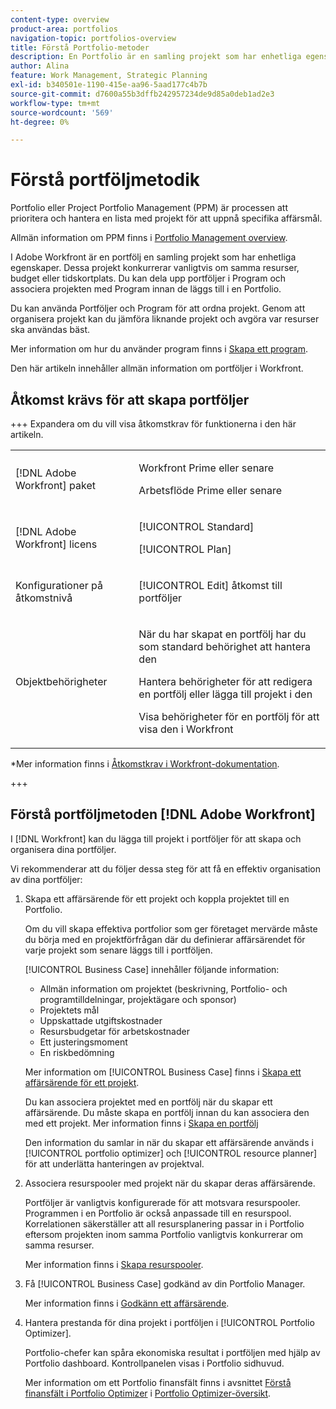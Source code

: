 ```yaml
---
content-type: overview
product-area: portfolios
navigation-topic: portfolios-overview
title: Förstå Portfolio-metoder
description: En Portfolio är en samling projekt som har enhetliga egenskaper. Dessa projekt konkurrerar vanligtvis om samma resurser, budget eller tidskortplats. Du kan dela upp portföljer i Program och associera projekten med Program innan de läggs till i en Portfolio.
author: Alina
feature: Work Management, Strategic Planning
exl-id: b340501e-1190-415e-aa96-5aad177c4b7b
source-git-commit: d7600a55b3dffb242957234de9d85a0deb1ad2e3
workflow-type: tm+mt
source-wordcount: '569'
ht-degree: 0%

---
```


# Förstå portföljmetodik

<!-- Audited: 1/2024 -->

Portfolio eller Project Portfolio Management (PPM) är processen att prioritera och hantera en lista med projekt för att uppnå specifika affärsmål.

Allmän information om PPM finns i [Portfolio Management overview](/help/quicksilver/manage-work/portfolios/portfolios-overview/portfolio-managament-overview.md).

I Adobe Workfront är en portfölj en samling projekt som har enhetliga egenskaper. Dessa projekt konkurrerar vanligtvis om samma resurser, budget eller tidskortplats. Du kan dela upp portföljer i Program och associera projekten med Program innan de läggs till i en Portfolio.

Du kan använda Portföljer och Program för att ordna projekt. Genom att organisera projekt kan du jämföra liknande projekt och avgöra var resurser ska användas bäst.

Mer information om hur du använder program finns i [Skapa ett program](../../../manage-work/portfolios/create-and-manage-programs/create-program.md).

Den här artikeln innehåller allmän information om portföljer i Workfront.

## Åtkomst krävs för att skapa portföljer

<!--leave the table uncollapsed as this article is about access-->

+++ Expandera om du vill visa åtkomstkrav för funktionerna i den här artikeln. 

<table style="table-layout:auto"> 
 <col> 
 <col> 
 <tbody> 
  <tr> 
   <td role="rowheader">[!DNL Adobe Workfront] paket</td> 
   <td> <p>Workfront Prime eller senare</p>
   <p>Arbetsflöde Prime eller senare</p>
   </td> 
  </tr> 
  <tr> 
   <td role="rowheader">[!DNL Adobe Workfront] licens</td> 
   <td> <p>[!UICONTROL Standard]</p>
   <p>[!UICONTROL Plan]</p> </td> 
  </tr> 
  <tr> 
   <td role="rowheader">Konfigurationer på åtkomstnivå</td> 
   <td> <p>[!UICONTROL Edit] åtkomst till portföljer</p>  </td> 
  </tr> 
  <tr> 
   <td role="rowheader">Objektbehörigheter</td> 
   <td> <p>När du har skapat en portfölj har du som standard behörighet att hantera den</p> 
   <p>Hantera behörigheter för att redigera en portfölj eller lägga till projekt i den</p>
   <p>Visa behörigheter för en portfölj för att visa den i Workfront</p>
    </td> 
  </tr> 
 </tbody> 
</table>

*Mer information finns i [Åtkomstkrav i Workfront-dokumentation](/help/quicksilver/administration-and-setup/add-users/access-levels-and-object-permissions/access-level-requirements-in-documentation.md).

+++

<!--Old:

<table style="table-layout:auto"> 
 <col> 
 <col> 
 <tbody> 
  <tr> 
   <td role="rowheader">[!DNL Adobe Workfront] plan*</td> 
   <td> <p>New: Any</p>
   <p>Current:[!UICONTROL Business] or higher</p> </td> 
  </tr> 
  <tr> 
   <td role="rowheader">[!DNL Adobe Workfront] license*</td> 
   <td> <p>New: [!UICONTROL Standard]</p>
   <p>Current:[!UICONTROL Plan] </p> </td> 
  </tr> 
  <tr> 
   <td role="rowheader">Access level configurations</td> 
   <td> <p>[!UICONTROL Edit] access to Portfolios</p>  </td> 
  </tr> 
  <tr> 
   <td role="rowheader">Object permissions</td> 
   <td> <p>After you create a portfolio, you have Manage permissions to it, by default</p> 
   <p>Manage permissions to edit a portfolio or add projects to it</p>
   <p>View permissions to a portfolio to view it in Workfront</p>
    </td> 
  </tr> 
 </tbody> 
</table>-->

## Förstå portföljmetoden [!DNL Adobe Workfront]

I [!DNL Workfront] kan du lägga till projekt i portföljer för att skapa och organisera dina portföljer.

Vi rekommenderar att du följer dessa steg för att få en effektiv organisation av dina portföljer:

1. Skapa ett affärsärende för ett projekt och koppla projektet till en Portfolio.

   Om du vill skapa effektiva portfolior som ger företaget mervärde måste du börja med en projektförfrågan där du definierar affärsärendet för varje projekt som senare läggs till i portföljen.

   [!UICONTROL Business Case] innehåller följande information:

   * Allmän information om projektet (beskrivning, Portfolio- och programtilldelningar, projektägare och sponsor)
   * Projektets mål
   * Uppskattade utgiftskostnader
   * Resursbudgetar för arbetskostnader
   * Ett justeringsmoment
   * En riskbedömning

   Mer information om [!UICONTROL Business Case] finns i [Skapa ett affärsärende för ett projekt](../../../manage-work/projects/define-a-business-case/create-business-case.md).

   Du kan associera projektet med en portfölj när du skapar ett affärsärende. Du måste skapa en portfölj innan du kan associera den med ett projekt. Mer information finns i [Skapa en portfölj](/help/quicksilver/manage-work/portfolios/create-and-manage-portfolios/create-portfolios.md)

   Den information du samlar in när du skapar ett affärsärende används i [!UICONTROL portfolio optimizer] och [!UICONTROL resource planner] för att underlätta hanteringen av projektval.
1. Associera resurspooler med projekt när du skapar deras affärsärende.

   Portföljer är vanligtvis konfigurerade för att motsvara resurspooler. Programmen i en Portfolio är också anpassade till en resurspool. Korrelationen säkerställer att all resursplanering passar in i Portfolio eftersom projekten inom samma Portfolio vanligtvis konkurrerar om samma resurser.

   Mer information finns i [Skapa resurspooler](/help/quicksilver/resource-mgmt/resource-planning/resource-pools/create-resource-pools.md).

1. Få [!UICONTROL Business Case] godkänd av din Portfolio Manager.

   Mer information finns i [Godkänn ett affärsärende](/help/quicksilver/manage-work/projects/define-a-business-case/approve-business-case.md).
1. Hantera prestanda för dina projekt i portföljen i [!UICONTROL Portfolio Optimizer].

   Portfolio-chefer kan spåra ekonomiska resultat i portföljen med hjälp av Portfolio dashboard. Kontrollpanelen visas i Portfolio sidhuvud.

   Mer information om ett Portfolio finansfält finns i avsnittet [Förstå finansfält i Portfolio Optimizer](../../../manage-work/portfolios/portfolio-optimizer/portfolio-optimizer-overview.md#financial-fieds-subsection) i [Portfolio Optimizer-översikt](../../../manage-work/portfolios/portfolio-optimizer/portfolio-optimizer-overview.md).

